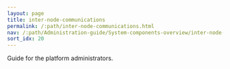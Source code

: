 ```yaml
---
layout: page
title: inter-node-communications
permalink: /:path/inter-node-communications.html
nav: /:path/Administration-guide/System-components-overview/inter-node-communications
sort_idx: 20
---
```


Guide for the platform administrators.